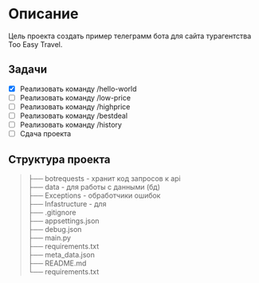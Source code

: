# Описание
Цель проекта создать пример телеграмм бота для сайта турагентства Too Easy Travel.
## Задачи
* [x] Реализовать команду /hello-world 
* [ ] Реализовать команду /low-price
* [ ] Реализовать команду /highprice
* [ ] Реализовать команду /bestdeal
* [ ] Реализовать команду /history
* [ ] Сдача проекта

## Структура проекта
>├── botrequests - хранит код запросов к api     
>├── data - для работы с данными (бд)  
>├── Exceptions - обработчики ошибок   
>├── Infastructure - для   
>├── .gitignore   
>├── appsettings.json   
>├── debug.json     
>├── main.py   
>├── requirements.txt    
>├── meta_data.json   
>├── README.md   
>└── requirements.txt
> 
